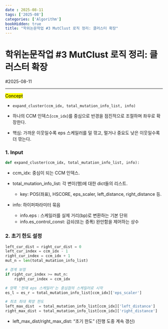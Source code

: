 ```yaml
---
date : 2025-08-11
tags: ['2025-08']
categories: ['Algorithm']
bookHidden: true
title: "학위논문작업 #3 MutClust 로직 정리: 클러스터 확장"
---
```


# 학위논문작업 #3 MutClust 로직 정리: 클러스터 확장

#2025-08-11

---

<mark>Concept</mark>

- `expand_cluster(ccm_idx, total_mutation_info_list, info)`

- 하나의 CCM 인덱스(`ccm_idx`)를 중심으로 반경을 점진적으로 조절하며 좌우로 확장한다.
- 핵심: 가까운 이웃일수록 eps 스케일러를 덜 깎고, 멀거나 중요도 낮은 이웃일수록 더 깎는다.

### 1. Input

```python
def expand_cluster(ccm_idx, total_mutation_info_list, info):
```

- ccm_idx: 중심이 되는 CCM 인덱스.
- total_mutation_info_list: 각 변이(행)에 대한 dict들의 리스트. 
  - key: POS(좌표), HSCORE, eps_scaler, left_distance, right_distance 등.

- info: 하이퍼파라미터 묶음
  - info.eps : 스케일러를 실제 거리(bp)로 변환하는 기본 단위
  - info.es_control_const: 감쇠(또는 증폭) 완만함을 제어하는 상수


### 2. 초기 한도 설정

```python
left_cur_dist = right_cur_dist = 0
left_cur_index = ccm_idx - 1
right_cur_index = ccm_idx + 1
mut_n = len(total_mutation_info_list)

# 경계 보정
if right_cur_index >= mut_n:
    right_cur_index = ccm_idx

# 양쪽 '현재 eps 스케일러'는 중심점의 스케일러로 시작
es_l = es_r = total_mutation_info_list[ccm_idx]['eps_scaler']

# 최초 최대 확장 한도
left_max_dist  = total_mutation_info_list[ccm_idx]['left_distance']
right_max_dist = total_mutation_info_list[ccm_idx]['right_distance']
```
- left_max_dist/right_max_dist: “초기 한도” (진행 도중 계속 갱신)




